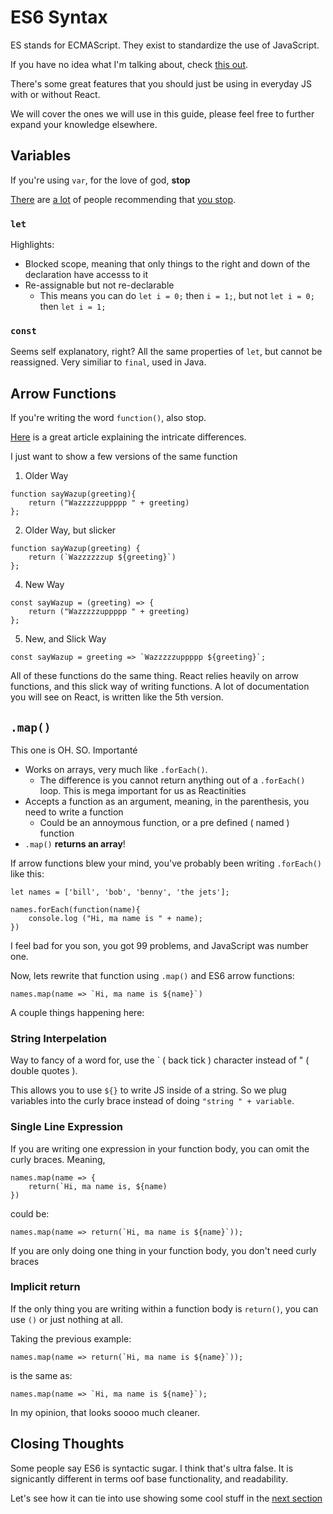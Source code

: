 # ES6 Syntax
ES stands for ECMAScript. They exist to standardize the use of JavaScript. 

If you have no idea what I'm talking about, check [this out](https://www.w3schools.com/js/js_es6.asp).

There's some great features that you should just be using in everyday JS with or without React.

We will cover the ones we will use in this guide, please feel free to further expand your knowledge elsewhere.

## Variables
If you're using `var`, for the love of god, **stop**

[There](https://softwareengineering.stackexchange.com/questions/274342/is-there-any-reason-to-use-the-var-keyword-in-es6) are [a lot](https://discuss.codecademy.com/t/whats-wrong-with-var/224975/3) of people recommending that [you stop](https://hackernoon.com/why-you-shouldnt-use-var-anymore-f109a58b9b70).

### `let`
Highlights:
- Blocked scope, meaning that only things to the right and down of the declaration have accesss to it
- Re-assignable but not re-declarable
    - This means you can do `let i = 0;` then `i = 1;`, but not `let i = 0;` then `let i = 1;`

### `const`
Seems self explanatory, right? All the same properties of `let`, but cannot be reassigned. Very similiar to `final`, used in Java.

## Arrow Functions
If you're writing the word `function()`, also stop.

[Here](https://medium.com/@thejasonfile/es5-functions-vs-es6-fat-arrow-functions-864033baa1a) is a great article explaining the intricate differences.

I just want to show a few versions of the same function
1. Older Way
```
function sayWazup(greeting){
	return ("Wazzzzzuppppp " + greeting)
};
```
2. Older Way, but slicker
```
function sayWazup(greeting) { 
    return (`Wazzzzzzup ${greeting}`)
};
```
4. New Way
```
const sayWazup = (greeting) => {
	return ("Wazzzzzuppppp " + greeting)
};
```
5. New, and Slick Way
```
const sayWazup = greeting => `Wazzzzzuppppp ${greeting}`;
```

All of these functions do the same thing. React relies heavily on arrow functions, and this slick way of writing functions. A lot of documentation you will see on React, is written like the 5th version.

## `.map()`
This one is OH. SO. Importanté

- Works on arrays, very much like `.forEach()`. 
    - The difference is you cannot return anything out of a `.forEach()` loop. This is mega important for us as Reactinities
- Accepts a function as an argument, meaning, in the parenthesis, you need to write a function
    - Could be an annoymous function, or a pre defined ( named ) function
- `.map()` **returns an array**!

If arrow functions blew your mind, you've probably been writing `.forEach()` like this:
```
let names = ['bill', 'bob', 'benny', 'the jets'];

names.forEach(function(name){
	console.log ("Hi, ma name is " + name);
})
```

I feel bad for you son, you got 99 problems, and JavaScript was number one.

Now, lets rewrite that function using `.map()` and ES6 arrow functions:
```
names.map(name => `Hi, ma name is ${name}`)
```

A couple things happening here:

### String Interpelation
Way to fancy of a word for, use the ` ( back tick ) character instead of " ( double quotes ). 

This allows you to use `${}` to write JS inside of a string. So we plug variables into the curly brace instead of doing `"string " + variable`.

### Single Line Expression
If you are writing one expression in your function body, you can omit the curly braces. Meaning, 
```
names.map(name => {
    return(`Hi, ma name is, ${name)
})
```

could be:

```
names.map(name => return(`Hi, ma name is ${name}`));
```

If you are only doing one thing in your function body, you don't need curly braces

### Implicit return
If the only thing you are writing within a function body is `return()`, you can use `()` or just nothing at all.

Taking the previous example:
```
names.map(name => return(`Hi, ma name is ${name}`));
```

is the same as:
```
names.map(name => `Hi, ma name is ${name}`);
```

In my opinion, that looks soooo much cleaner.

## Closing Thoughts 
Some people say ES6 is syntactic sugar. I think that's ultra false. It is signicantly different in terms oof base functionality, and readability.

Let's see how it can tie into use showing some cool stuff in the [next section](https://github.com/caldwell619/beginning-react/blob/master/docs/dynamically-rendering.md)